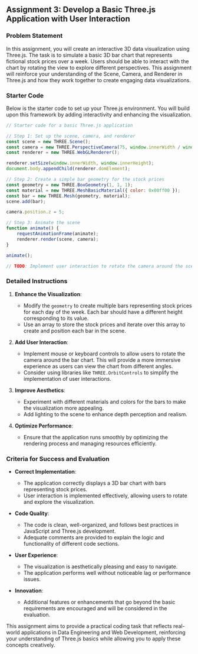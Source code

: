 ## Assignment 3: Develop a Basic Three.js Application with User Interaction

### Problem Statement

In this assignment, you will create an interactive 3D data visualization using Three.js. The task is to simulate a basic 3D bar chart that represents fictional stock prices over a week. Users should be able to interact with the chart by rotating the view to explore different perspectives. This assignment will reinforce your understanding of the Scene, Camera, and Renderer in Three.js and how they work together to create engaging data visualizations.

### Starter Code

Below is the starter code to set up your Three.js environment. You will build upon this framework by adding interactivity and enhancing the visualization.

```javascript
// Starter code for a basic Three.js application

// Step 1: Set up the scene, camera, and renderer
const scene = new THREE.Scene();
const camera = new THREE.PerspectiveCamera(75, window.innerWidth / window.innerHeight, 0.1, 1000);
const renderer = new THREE.WebGLRenderer();

renderer.setSize(window.innerWidth, window.innerHeight);
document.body.appendChild(renderer.domElement);

// Step 2: Create a simple bar geometry for the stock prices
const geometry = new THREE.BoxGeometry(1, 1, 1);
const material = new THREE.MeshBasicMaterial({ color: 0x00ff00 });
const bar = new THREE.Mesh(geometry, material);
scene.add(bar);

camera.position.z = 5;

// Step 3: Animate the scene
function animate() {
    requestAnimationFrame(animate);
    renderer.render(scene, camera);
}

animate();

// TODO: Implement user interaction to rotate the camera around the scene
```

### Detailed Instructions

1. **Enhance the Visualization**:
   - Modify the `geometry` to create multiple bars representing stock prices for each day of the week. Each bar should have a different height corresponding to its value.
   - Use an array to store the stock prices and iterate over this array to create and position each bar in the scene.

2. **Add User Interaction**:
   - Implement mouse or keyboard controls to allow users to rotate the camera around the bar chart. This will provide a more immersive experience as users can view the chart from different angles.
   - Consider using libraries like `THREE.OrbitControls` to simplify the implementation of user interactions.

3. **Improve Aesthetics**:
   - Experiment with different materials and colors for the bars to make the visualization more appealing.
   - Add lighting to the scene to enhance depth perception and realism.

4. **Optimize Performance**:
   - Ensure that the application runs smoothly by optimizing the rendering process and managing resources efficiently.

### Criteria for Success and Evaluation

- **Correct Implementation**:
  - The application correctly displays a 3D bar chart with bars representing stock prices.
  - User interaction is implemented effectively, allowing users to rotate and explore the visualization.

- **Code Quality**:
  - The code is clean, well-organized, and follows best practices in JavaScript and Three.js development.
  - Adequate comments are provided to explain the logic and functionality of different code sections.

- **User Experience**:
  - The visualization is aesthetically pleasing and easy to navigate.
  - The application performs well without noticeable lag or performance issues.

- **Innovation**:
  - Additional features or enhancements that go beyond the basic requirements are encouraged and will be considered in the evaluation.

This assignment aims to provide a practical coding task that reflects real-world applications in Data Engineering and Web Development, reinforcing your understanding of Three.js basics while allowing you to apply these concepts creatively.